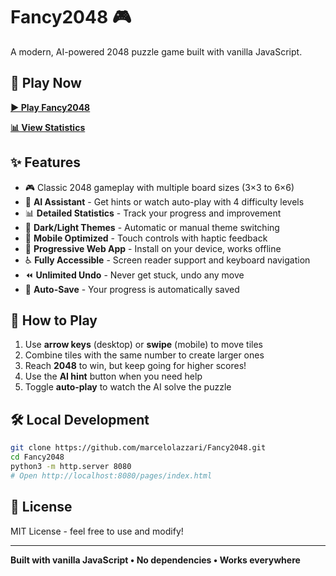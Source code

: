# Fancy2048 🎮

A modern, AI-powered 2048 puzzle game built with vanilla JavaScript.

## 🎯 Play Now

**[▶️ Play Fancy2048](https://marcelolazzari.github.io/Fancy2048/pages/index.html)**

**[📊 View Statistics](https://marcelolazzari.github.io/Fancy2048/pages/stats.html)**

## ✨ Features

- 🎮 Classic 2048 gameplay with multiple board sizes (3×3 to 6×6)
- 🤖 **AI Assistant** - Get hints or watch auto-play with 4 difficulty levels
- 📊 **Detailed Statistics** - Track your progress and improvement
- 🌙 **Dark/Light Themes** - Automatic or manual theme switching
- 📱 **Mobile Optimized** - Touch controls with haptic feedback
- 🚀 **Progressive Web App** - Install on your device, works offline
- ♿ **Fully Accessible** - Screen reader support and keyboard navigation
- ⏪ **Unlimited Undo** - Never get stuck, undo any move
- 💾 **Auto-Save** - Your progress is automatically saved

## 🎯 How to Play

1. Use **arrow keys** (desktop) or **swipe** (mobile) to move tiles
2. Combine tiles with the same number to create larger ones
3. Reach **2048** to win, but keep going for higher scores!
4. Use the **AI hint** button when you need help
5. Toggle **auto-play** to watch the AI solve the puzzle

## 🛠️ Local Development

```bash
git clone https://github.com/marcelolazzari/Fancy2048.git
cd Fancy2048
python3 -m http.server 8080
# Open http://localhost:8080/pages/index.html
```

## 📝 License

MIT License - feel free to use and modify!

---

**Built with vanilla JavaScript • No dependencies • Works everywhere**
